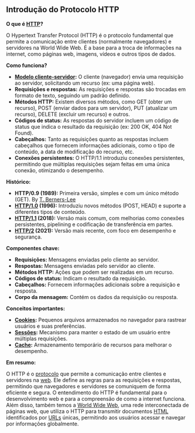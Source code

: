 ## Introdução do Protocolo HTTP

**O que é [HTTP](https://en.wikipedia.org/wiki/HTTP)?**

O Hypertext Transfer Protocol (HTTP) é o protocolo fundamental que permite a comunicação entre clientes (normalmente navegadores) e servidores na World Wide Web. É a base para a troca de informações na internet, como páginas web, imagens, vídeos e outros tipos de dados.

**Como funciona?**

* **[Modelo cliente-servidor](https://en.wikipedia.org/wiki/Client%E2%80%93server_model):** O cliente (navegador) envia uma requisição ao servidor, solicitando um recurso (ex: uma página web).
* **Requisições e respostas:** As requisições e respostas são trocadas em formato de texto, seguindo um padrão definido.
* **Métodos HTTP:** Existem diversos métodos, como GET (obter um recurso), POST (enviar dados para um servidor), PUT (atualizar um recurso), DELETE (excluir um recurso) e outros.
* **Códigos de status:** As respostas do servidor incluem um código de status que indica o resultado da requisição (ex: 200 OK, 404 Not Found).
* **Cabeçalhos:** Tanto as requisições quanto as respostas incluem cabeçalhos que fornecem informações adicionais, como o tipo de conteúdo, a data de modificação do recurso, etc.
* **Conexões persistentes:** O HTTP/1.1 introduziu conexões persistentes, permitindo que múltiplas requisições sejam feitas em uma única conexão, otimizando o desempenho.

**Histórico:**

* **HTTP/0.9 (1989):** Primeira versão, simples e com um único método (GET). By [T. Berners-Lee](https://en.wikipedia.org/wiki/Tim_Berners-Lee)
* **[HTTP/1.0](https://datatracker.ietf.org/doc/html/rfc1945) (1996):** Introduziu novos métodos (POST, HEAD) e suporte a diferentes tipos de conteúdo.
* **[HTTP/1.1](https://datatracker.ietf.org/doc/html/rfc9112) (2018):** Versão mais comum, com melhorias como conexões persistentes, pipelining e codificação de transferência em partes.
* **[HTTP/2](https://datatracker.ietf.org/doc/html/rfc9113) (2021):** Versão mais recente, com foco em desempenho e segurança.

**Componentes chave:**

* **Requisições:** Mensagens enviadas pelo cliente ao servidor.
* **Respostas:** Mensagens enviadas pelo servidor ao cliente.
* **Métodos HTTP:** Ações que podem ser realizadas em um recurso.
* **Códigos de status:** Indicam o resultado da requisição.
* **Cabeçalhos:** Fornecem informações adicionais sobre a requisição e resposta.
* **Corpo da mensagem:** Contém os dados da requisição ou resposta.

**Conceitos importantes:**

* **[Cookies](https://en.wikipedia.org/wiki/HTTP_cookie):** Pequenos arquivos armazenados no navegador para rastrear usuários e suas preferências.
* **[Sessões](https://en.wikipedia.org/wiki/Session_(computer_science)):** Mecanismo para manter o estado de um usuário entre múltiplas requisições.
* **[Cache](https://en.wikipedia.org/wiki/Cache_(computing)):** Armazenamento temporário de recursos para melhorar o desempenho.

**Em resumo:**

O HTTP é o [protocolo](https://en.wikipedia.org/wiki/Communication_protocol) que permite a comunicação entre clientes e servidores na [web](https://en.wikipedia.org/wiki/Web_content). Ele define as regras para as requisições e respostas, permitindo que navegadores e servidores se comuniquem de forma eficiente e segura. O entendimento do HTTP é fundamental para o desenvolvimento web e para a compreensão de como a internet funciona. Além disso, também temos a [World Wide Web](https://en.wikipedia.org/wiki/World_Wide_Web), uma rede interconectada de páginas web, que utiliza o HTTP para transmitir documentos [HTML](https://en.wikipedia.org/wiki/HTML) identificados por [URLs](https://en.wikipedia.org/wiki/URL) únicas, permitindo aos usuários acessar e navegar por informações globalmente.
